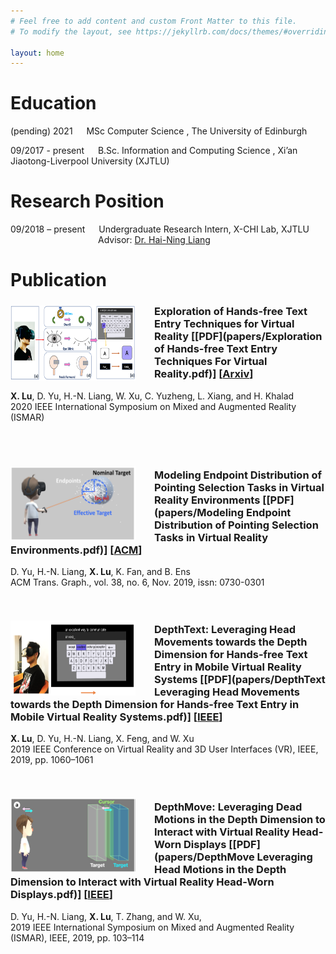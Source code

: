 ```yaml
---
# Feel free to add content and custom Front Matter to this file.
# To modify the layout, see https://jekyllrb.com/docs/themes/#overriding-theme-defaults

layout: home
---
```

<!-- 
come on, sweet dream -->

# Education

(pending) 2021 &emsp; MSc Computer Science , The University of Edinburgh

09/2017 - present &emsp; B.Sc. Information and Computing Science , Xi’an Jiaotong-Liverpool University (XJTLU)

# Research Position

09/2018 – present &emsp; Undergraduate Research Intern, X-CHI Lab, XJTLU <br />
&emsp;&emsp;&emsp;&emsp;&emsp;&emsp;&emsp;&emsp;&emsp;&emsp;Advisor: [Dr. Hai-Ning Liang](https://www.xjtlu.edu.cn/en/departments/academic-departments/school-of-advanced-technology/staff/haining-liang)


# Publication


<img src="profile/exploration.png" align='left' height="120" width="200" style="margin:5px 30px 0px 0px">  

### Exploration of Hands-free Text Entry Techniques for Virtual Reality [[PDF](papers/Exploration of Hands-free Text Entry Techniques For Virtual Reality.pdf)] [[Arxiv](https://arxiv.org/abs/2010.03247)]<br />
**X. Lu**, D. Yu, H.-N. Liang, W. Xu, C. Yuzheng, L. Xiang, and H. Khalad<br /> 
2020 IEEE International Symposium on Mixed and Augmented Reality (ISMAR)<br /><br /><br /><br />


<img src="profile/modeling.png" align='left' height="120" width="200" style="margin:5px 30px 0px 0px">  

### Modeling Endpoint Distribution of Pointing Selection Tasks in Virtual Reality Environments [[PDF](papers/Modeling Endpoint Distribution of Pointing Selection Tasks in Virtual Reality Environments.pdf)] [[ACM](https://dl.acm.org/doi/10.1145/3355089.3356544)] <br />
D. Yu, H.-N. Liang, **X. Lu**, K. Fan, and B. Ens<br /> 
ACM Trans. Graph., vol. 38, no. 6, Nov. 2019, issn: 0730-0301<br /><br /> <br />


<img src="profile/depthtext.png" align='left' height="120" width="200" style="margin:5px 30px 0px 0px">  

### DepthText: Leveraging Head Movements towards the Depth Dimension for Hands-free Text Entry in Mobile Virtual Reality Systems [[PDF](papers/DepthText Leveraging Head Movements towards the Depth Dimension for Hands-free Text Entry in Mobile Virtual Reality Systems.pdf)] [[IEEE](https://ieeexplore.ieee.org/document/8797901)]<br />
**X. Lu**, D. Yu, H.-N. Liang, X. Feng, and W. Xu<br /> 
2019 IEEE Conference on Virtual Reality and 3D User Interfaces (VR), IEEE, 2019, pp. 1060–1061<br /><br /><br />


<img src="profile/depthmove.png" align='left' height="120" width="200" style="margin:5px 30px 0px 0px">  

### DepthMove: Leveraging Dead Motions in the Depth Dimension to Interact with Virtual Reality Head-Worn Displays [[PDF](papers/DepthMove Leveraging Head Motions in the Depth Dimension to Interact with Virtual Reality Head-Worn Displays.pdf)] [[IEEE](https://ieeexplore.ieee.org/document/8943683)] <br />
D. Yu, H.-N. Liang, **X. Lu**, T. Zhang, and W. Xu, <br /> 
2019 IEEE International Symposium on Mixed and Augmented Reality (ISMAR), IEEE, 2019, pp. 103–114
